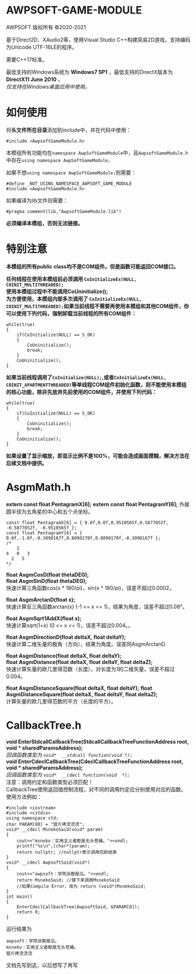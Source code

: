 # AWPSOFT-GAME-MODULE #  
AWPSOFT 版权所有 ©2020-2021  

基于Direct2D、XAudio2等，使用Visual Studio C++构建简易2D游戏，支持编码为Unicode UTF-16LE的程序。  

需要C++17标准。  

最低支持的Windows系统为 **Windows7 SP1** ，最低支持的DirectX版本为 **DirectX11 June 2010** 。  
*仅支持在Windows桌面应用中使用。*  

# 如何使用 #
将**头文件所在目录**添加到include中，并在代码中使用：
```
#include <AwpsoftGameModule.h>
```   
本模组所有功能均在```namespace AwpSoftGameModule```中，且```AwpsoftGameModule.h```中存在```using namespace AwpSoftGameModule;```
  
如果不想```using namespace AwpSoftGameModule;```则需要：
```
#define _NOT_USING_NAMESPACE_AWPSOFT_GAME_MODULE  
#include <AwpsoftGameModule.h>  
```

如果编译为lib文件则需要：
```
#pragma comment(lib,"AwpsoftGameModule.lib")
```

**必须编译本模组，否则无法链接。**

# 特别注意 #
**本模组的所有public class均不是COM组件。但是函数可能返回COM接口。**

**任何线程在使用本模组前必须调用 ```CoInitializeEx(NULL, COINIT_MULTITHREADED);```**  
**使用本模组过程中不能调用CoUninitialize();**  
**为方便使用，本模组内部多次调用了 ```CoInitializeEx(NULL, COINIT_MULTITHREADED);```如果当前线程不需要再使用本模组和其他COM组件，你可以使用下列代码，强制卸载当前线程的所有COM组件：**
```
while(true)
{
	if(CoInitialize(NULL) == S_OK)
	{
		CoUninitialize();
		break;
	}
	CoUninitialize();
}
```


**如果当前线程调用了```CoInitialize(NULL);```,或者```CoInitializeEx(NULL, COINIT_APARTMENTTHREADED)```等单线程COM组件初始化函数，则不能使用本模组的核心功能，除非先放弃先前使用的COM组件，并使用下列代码：**
```
while(true)
{
	if(CoInitialize(NULL) == S_OK)
	{
		CoUninitialize();
		break;
	}
	CoUninitialize();
}
```

**如果设置了显示缩放，即显示比例不是100%，可能会造成画面模糊，解决方法在后续文档中提供。**


# AsgmMath.h #

**extern const float PentagramX[6];**
**extern const float PentagramY[6];**
外接圆半径为五角星的中心和五个点坐标。
```
const float PentagramX[6] = { 0.0f,0.0f,0.9510565f,0.5877852f, -0.5877852f, -0.9510565f }; 
const float PentagramY[6] = { 0.0f,-1.0f,-0.3090167f,0.8090170f,0.8090170f,-0.3090167f };
/*
    1
4   0   3  
  2   5
*/
```


**float AsgmCosD(float thetaDEG);**  
**float AsgmSinD(float thetaDEG);**  
快速计算三角函数cos(x * 180/pi)，sin(x * 180/pi)，误差不超过0.0002。 

**float AsgmArctanD(float x);**  
快速计算反三角函数arctan(x) (-1 <= x <= 1)，结果为角度，误差不超过0.08°。  

**float AsgmSqrt1AddX(float x);**  
快速计算sqrt(1+x) (0 <= x <= 1)，误差不超过0.004。。  

**float AsgmDirectionD(float deltaX, float deltaY);**  
快速计算二维矢量的极角（方向），结果为角度。误差同AsgmArctanD.

**float AsgmDistance(float deltaX, float deltaY);**  
**float AsgmDistance(float deltaX, float deltaY, float deltaZ);**  
快速计算矢量的欧几里得范数（长度），对长度为1的二维矢量，误差不超过0.004。  

**float AsgmDistanceSquare(float deltaX, float deltaY);**
**float AsgmDistanceSquare(float deltaX, float deltaY, float deltaZ);**  
计算矢量的欧几里得范数的平方（长度的平方）。  

# CallbackTree.h #

**void EnterStdcallCallbackTree(StdcallCallbackTreeFunctionAddress root, void *  sharedParamsAddress);**  
*回调函数类型为 ```void*  __stdcall function(void *);```*   
**void EnterCdeclCallbackTree(CdeclCallbackTreeFunctionAddress root, void *  sharedParamsAddress);**  
*回调函数类型为 ```void*  __cdecl function(void  *);```*   
注意：调用约定和函数类型必须匹配！  
CallbackTree使用返回值控制流程，对不同的调用约定应分别使用对应的函数。  
使用方法例如：
```
#include <iostream>
#include <cstdio>
using namespace std;
char PARAM[80] = "锟斤拷烫烫烫";
void* __cdecl MsnekoSaid(void* param)
{
	cout<<"msneko：实用主义者都是无头苍蝇。"<<endl;
	printf("%s\n",(char*)param);
	return nullptr; //nullptr表示调用完即结束
}
void* __cdecl AwpsoftSaid(void*)
{
	cout<<"awpsoft：学院派都是瓜。"<<endl;
	return MsnekoSaid; //接下来调用MsnekoSaid
	//如果Compile Error，改为 return (void*)MsnekoSaid;
}
int main()
{
	EnterCdeclCallbackTree(AwpsoftSaid, &PARAM[0]);
	return 0;
}
```
运行结果为
```
awpsoft：学院派都是瓜。
msneko：实用主义者都是无头苍蝇。
锟斤拷烫烫烫

```

文档先写到这，以后想写了再写


